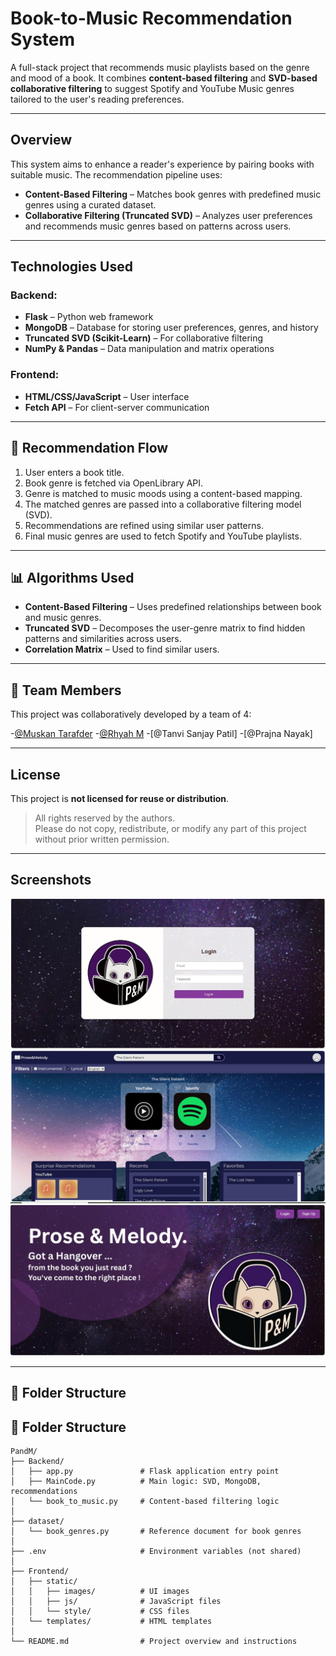 # Book-to-Music Recommendation System

A full-stack project that recommends music playlists based on the genre and mood of a book. It combines **content-based filtering** and **SVD-based collaborative filtering** to suggest Spotify and YouTube Music genres tailored to the user's reading preferences.

---

## Overview

This system aims to enhance a reader's experience by pairing books with suitable music. The recommendation pipeline uses:

- **Content-Based Filtering** – Matches book genres with predefined music genres using a curated dataset.
- **Collaborative Filtering (Truncated SVD)** – Analyzes user preferences and recommends music genres based on patterns across users.

---

## Technologies Used

### Backend:
- **Flask** – Python web framework
- **MongoDB** – Database for storing user preferences, genres, and history
- **Truncated SVD (Scikit-Learn)** – For collaborative filtering
- **NumPy & Pandas** – Data manipulation and matrix operations

### Frontend:
- **HTML/CSS/JavaScript** – User interface
- **Fetch API** – For client-server communication

---

## 🔄 Recommendation Flow

1. User enters a book title.
2. Book genre is fetched via OpenLibrary API.
3. Genre is matched to music moods using a content-based mapping.
4. The matched genres are passed into a collaborative filtering model (SVD).
5. Recommendations are refined using similar user patterns.
6. Final music genres are used to fetch Spotify and YouTube playlists.

---

## 📊 Algorithms Used

- **Content-Based Filtering** – Uses predefined relationships between book and music genres.
- **Truncated SVD** – Decomposes the user-genre matrix to find hidden patterns and similarities across users.
- **Correlation Matrix** – Used to find similar users.

---

## 👥 Team Members

This project was collaboratively developed by a team of 4:

-[@Muskan Tarafder](https://github.com/Muskan-Tarafder)
-[@Rhyah M](https://github.com/rhy321)
-[@Tanvi Sanjay Patil]
-[@Prajna Nayak]

---

## License

This project is **not licensed for reuse or distribution**.

> All rights reserved by the authors.  
> Please do not copy, redistribute, or modify any part of this project without prior written permission.

---

## Screenshots 

![First Page](PandM/OutputScreenShots/FirstPage.jpg)
![Main Page](PandM/OutputScreenShots/MainPage.jpg)
![Sign Up Page](PandM/OutputScreenShots/SignUpPage.jpg)


---

## 📁 Folder Structure
 ## 📁 Folder Structure

```plaintext
PandM/
├── Backend/
│   ├── app.py               # Flask application entry point
│   ├── MainCode.py          # Main logic: SVD, MongoDB, recommendations
│   └── book_to_music.py     # Content-based filtering logic
│
├── dataset/
│   └── book_genres.py       # Reference document for book genres
│
├── .env                     # Environment variables (not shared)
│
├── Frontend/
│   ├── static/
│   │   ├── images/          # UI images
│   │   ├── js/              # JavaScript files
│   │   └── style/           # CSS files
│   └── templates/           # HTML templates
│
└── README.md                # Project overview and instructions
```

